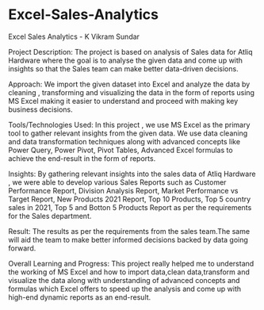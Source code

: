 # Excel-Sales-Analytics
Excel Sales Analytics - K Vikram Sundar

Project Description: The project is based on analysis of Sales data for Atliq Hardware where the goal is to analyse the given data and come up with insights so that the Sales team can make better data-driven decisions.

Approach: We import the given dataset into Excel and analyze the data by cleaning , transforming and visualizing the data in the form of reports using MS Excel making it easier to understand and proceed with making key business decisions.

Tools/Technologies Used: In this project , we use MS Excel as the primary tool to gather relevant insights from the given data. We use data cleaning and data transformation techniques along with advanced concepts like Power Query, Power Pivot, Pivot Tables, Advanced Excel formulas to achieve the end-result in the form of reports.

Insights: By gathering relevant insights into the sales data of Atliq Hardware , we were able to develop various Sales Reports such as Customer Performance Report, Division Analysis Report, Market Performance vs Target Report, New Products 2021 Report, Top 10 Products, Top 5 country sales in 2021, Top 5 and Botton 5 Products Report as per the requirements for the Sales department.

Result: The results as per the requirements from the sales team.The same will aid the team to make better informed decisions backed by data going forward. 

Overall Learning and Progress: This project really helped me to understand the working of MS Excel and how to import data,clean data,transform and visualize the data along with understanding of advanced concepts and formulas which Excel offers to speed up the analysis and come up with high-end dynamic reports as an end-result.
